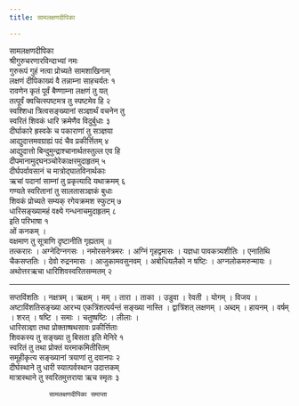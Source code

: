 ```yaml
---
title: सामलक्षणदीपिका

---
```

सामलक्षणदीपिका  
श्रीगुरुचरणारविन्दाभ्यां नमः  
गुरुरूपं गुहं नत्वा प्रोच्यते सामशाखिनाम्  
लक्षणं दीपिकाख्यं वै तन्नाम्ना साहचर्यतः १  
रावणेन कृतं पूर्वं बैण्णाम्ना लक्षणं तु यत्  
तत्पूर्वं क्वचित्स्पष्टमत्र तु स्पष्टमेव हि २  
स्वश्शिधा त्रित्वसङ्ख्यानां सञ्ज्ञार्थं वचनेन तु  
स्वरितं शिवकं धारि क्रमेणैव विदुर्बुधाः ३  
दीर्घाकारे ह्रस्वके च पकाराणां तु सञ्ज्ञया  
आद्युदात्तमवग्राह्यं पदं चैव प्रकीर्त्तितम् ४  
आद्युदात्तो बिन्दुमुन्द्राश्चानार्थतस्तुल्ल एव हि  
दीपमानामुद्घनञ्चोरेकाक्षरमुदाहृतम् ५  
दीर्घपर्वावसानं च मात्रोद्घातविनार्थकाः  
ऋचां पदानां साम्नां तु प्रकृत्यादि यथाक्रमम् ६  
गण्यते स्वरितानां तु सालतासञ्ज्ञकं बुधाः  
शिवकं प्रोच्यते सम्यक् रगेयक्रमश स्फुटम् ७  
धारिसङ्ख्यामहं वक्ष्ये गन्धनाचमुदाहृतम् ८  
इति परिभाषा १  
ओं कनकम् ।  
वक्षमाण तु सूत्राणि दृष्टानीति गृह्यताम् ॥  
तत्करारः । अग्नेदिग्नगसः । नमोरसनेत्रमरः । अग्निं गृहद्वमासः । यज्ञधा पावकत्र्यशीतिः । एनातिथि चैकसप्ततिः । देवो रुद्रनमासः । आजुकामवसुनवम् । अबोधियलैको न षष्टिः । अग्नलोकमरुन्मायः । अथोत्तरऋचा धारिशिवस्वरितसम्मतम् २  
  
-------------------------------------  
सप्तविंशतिः । नक्षत्रम् । ऋक्षम् । मम् । तारा । ताका । उडुवा । रेवती । योगम् । विजय । अष्टाविंशतिसङ्ख्या आरभ्य एकत्रिंशत्पर्यन्तं सङ्ख्या नास्ति । द्वात्रिंशत् लक्षणम् । अब्दम् । हायनम् । वर्षम् । शरत् । षष्टि । समाः । चतुष्षष्टिः । लीलाः ।  
धारिसञ्ज्ञा तथा प्रोक्ताष्षथसावः प्रकीर्त्तिताः  
शिवकस्य तु सङ्ख्या तु बिसता इति मेनिरे १  
स्वरितं तु तथा प्रोक्तं यरमाकमितीरितम्  
समूहीकृत्य सङ्ख्यानां त्रयाणां तु दवानपः २  
दीर्घस्थाने तु धारी स्यात्पर्वस्थान उदात्तकम्  
मात्रास्थाने तु स्वरितमुत्तराया ऋच स्मृतः ३  
  
              सामलक्षणदीपिका समाप्ता
